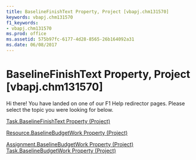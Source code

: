 ```yaml
---
title: BaselineFinishText Property, Project [vbapj.chm131570]
keywords: vbapj.chm131570
f1_keywords:
- vbapj.chm131570
ms.prod: office
ms.assetid: 575b97fc-6177-4d28-8565-26b164092a31
ms.date: 06/08/2017
---
```



# BaselineFinishText Property, Project [vbapj.chm131570]

Hi there! You have landed on one of our F1 Help redirector pages. Please select the topic you were looking for below.

[Task.BaselineFinishText Property (Project)](http://msdn.microsoft.com/library/1cea31d3-ddc6-7fbc-ab40-8557c0790c40%28Office.15%29.aspx)

[Resource.BaselineBudgetWork Property (Project)](http://msdn.microsoft.com/library/d326d283-744a-b916-9a28-896607eaac55%28Office.15%29.aspx)

[Assignment.BaselineBudgetWork Property (Project)](http://msdn.microsoft.com/library/d10ddcdc-0879-1567-2697-e55ebcd4675b%28Office.15%29.aspx)
[Task.BaselineBudgetWork Property (Project)](http://msdn.microsoft.com/library/5c08cb4f-001a-f3cd-02d1-ed44f53c1ecf%28Office.15%29.aspx)

